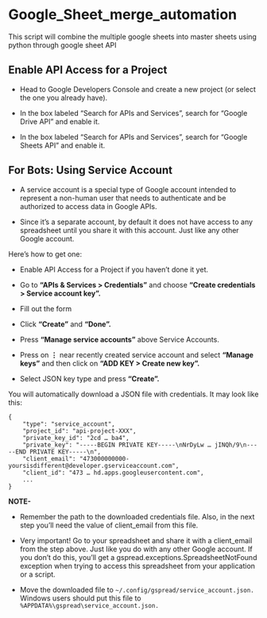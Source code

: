 # Google_Sheet_merge_automation
This script will combine the multiple google sheets into master sheets using python through google sheet API

## Enable API Access for a Project

- Head to Google Developers Console and create a new project (or select the one you already have).

- In the box labeled “Search for APIs and Services”, search for “Google Drive API” and enable it.

- In the box labeled “Search for APIs and Services”, search for “Google Sheets API” and enable it.
  
## For Bots: Using Service Account

- A service account is a special type of Google account intended to represent a non-human user that needs to authenticate and be authorized to access data in Google APIs.

- Since it’s a separate account, by default it does not have access to any spreadsheet until you share it with this account. Just like any other Google account.

Here’s how to get one:

- Enable API Access for a Project if you haven’t done it yet.

- Go to **“APIs & Services > Credentials”** and choose **“Create credentials > Service account key”.**

- Fill out the form

- Click **“Create”** and **“Done”.**

- Press **“Manage service accounts”** above Service Accounts.

- Press on **⋮** near recently created service account and select **“Manage keys”** and then click on **“ADD KEY > Create new key”.**

- Select JSON key type and press **“Create”.**

You will automatically download a JSON file with credentials. It may look like this:
```
{
    "type": "service_account",
    "project_id": "api-project-XXX",
    "private_key_id": "2cd … ba4",
    "private_key": "-----BEGIN PRIVATE KEY-----\nNrDyLw … jINQh/9\n-----END PRIVATE KEY-----\n",
    "client_email": "473000000000-yoursisdifferent@developer.gserviceaccount.com",
    "client_id": "473 … hd.apps.googleusercontent.com",
    ...
}
```
**NOTE-** 

- Remember the path to the downloaded credentials file. Also, in the next step you’ll need the value of client_email from this file.

- Very important! Go to your spreadsheet and share it with a client_email from the step above. Just like you do with any other Google account. If you don’t do this, you’ll get a gspread.exceptions.SpreadsheetNotFound exception when trying to access this spreadsheet from your application or a script.

- Move the downloaded file to ```~/.config/gspread/service_account.json.``` Windows users should put this file to ```%APPDATA%\gspread\service_account.json.```
